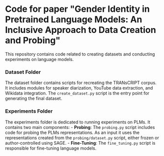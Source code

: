 # Code for paper "Gender Identity in Pretrained Language Models: An Inclusive Approach to Data Creation and Probing"

This repository contains code related to creating datasets and conducting experiments on language models.

### Dataset Folder
The dataset folder contains scripts for recreating the TRANsCRIPT corpus. It includes modules for speaker diarization, YouTube data extraction, and Wikidata integration. The `create_dataset.py` script is the entry point for generating the final dataset.

### Experiments Folder
The experiments folder is dedicated to running experiments on PLMs. It contains two main components:
    - **Probing**: The `probing.py` script includes code for probing the PLMs representations. As an input it uses the representations created from the `probing/dataset.py` script, either frozen or author-controlled using SAGE.
    - **Fine-Tuning**: The `fine_tuning.py` script is responsible for fine-tuning language models.